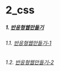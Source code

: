 # 2_css<!-- omit in toc -->
##### 1. [반응형웹만들기](./5-responsive2/)
###### 1.1. [반응형웹만들기-1](./5-responsive2/final/1.md)
###### 1.2. [반응형웹만들기-2](./5-responsive2/final/2.md)